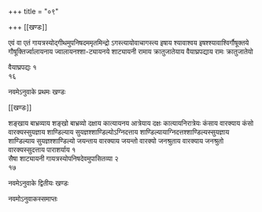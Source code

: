 +++
title = "०९"

+++
[[खण्डः]]

एवं वा एतं गायत्रस्योद्गीथमुपनिषदममृतमिन्द्रो ऽगस्त्यायोवाचागस्त्य इषाय
श्यावाश्वय इषश्श्यावाश्विर्गौषूक्तये गौषूक्तिर्ज्वालायनाय
ज्वालायनश्शा-ट्यायनये शाट्यायनी रामाय
क्रातुजातेयाय वैयाघ्रपद्याय रामः क्रातुजातेयो 

वैयाघ्रपद्यः १  
१६ 

नवमेऽनुवाके प्रथमः खण्डः

[[खण्डः]] 

 

शङ्खाय बाभ्रव्याय शङ्खो बाभ्रव्यो दक्षाय कात्यायनय आत्रेयाय दक्षः
कात्यायनिरात्रेयः कंसाय वारक्याय कंसो वारक्यस्सुयज्ञाय
शाण्डिल्याय सुयज्ञश्शाण्डिल्योऽग्निदत्ताय
शाण्डिल्यायाग्निदत्तश्शाण्डिल्यस्सुयज्ञाय
शाण्डिल्याय सुयज्ञश्शाण्डिल्यो जयन्ताय वारक्याय जयन्तो वारक्यो जनश्रुताय
वारक्याय जनश्रुतो वारक्यस्सुदत्ताय पाराशर्याय १  
सैषा शाट्यायनी गायत्रस्योपनिषदेवमुपासितव्या २  
१७ 

नवमेऽनुवाके द्वितीयः खण्डः


नवमोऽनुवाकस्समाप्तः 

